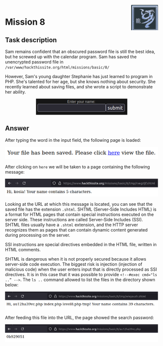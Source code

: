 <img align="right" src="images/task_logo.png">

# Mission 8

## Task description
Sam remains confident that an obscured password file is still the best idea, but he screwed up with the calendar program. Sam has saved the unencrypted password file in `/var/www/hackthissite.org/html/missions/basic/8/`

However, Sam's young daughter Stephanie has just learned to program in PHP. She's talented for her age, but she knows nothing about security. She recently learned about saving files, and she wrote a script to demonstrate her ability.

<p align="center">
  <img src="images/enter_name.png">
</p>


## Answer
After typing the word in the input field, the following page is loaded:

<p align="center">
  <img src="images/saved_file.png">
</p>

After clicking on `here` we will be taken to a page containing the following message:

<p align="center">
  <img src="images/name_char.png">
</p>

Looking at the URL at which this message is located, you can see that the saved file has the extension `.shtml`. SHTML (Server-Side Includes HTML) is a format for HTML pages that contain special instructions executed on the server side. These instructions are called Server-Side Includes (SSI). SHTML files usually have a `.shtml` extension, and the HTTP server recognizes them as pages that can contain dynamic content generated during processing on the server.

SSI instructions are special directives embedded in the HTML file, written in HTML comments.

SHTML is dangerous when it is not properly secured because it allows server-side code execution. The biggest risk is injection (injection of malicious code) when the user enters input that is directly processed as SSI directives. It is in this case that it was possible to provide `<!--#exec cmd="ls ..” -->`. The `ls ..` command allowed to list the files in the directory shown below:

<p align="center">
  <img src="images/ls_result.png">
</p>

After feeding this file into the URL, the page showed the search password:

<p align="center">
  <img src="images/password.png">
</p>
